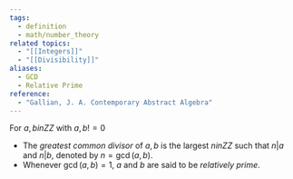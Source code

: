 ```yaml
---
tags:
  - definition
  - math/number_theory
related topics:
  - "[[Integers]]"
  - "[[Divisibility]]"
aliases:
  - GCD
  - Relative Prime
reference:
  - "Gallian, J. A. Contemporary Abstract Algebra"
---
```

For $a,b in ZZ$ with $a,b != 0$
- The _greatest common divisor_ of $a,b$ is the largest $n in ZZ$ such that $n|a$ and $n|b$, denoted by $n=\operatorname{gcd}(a,b)$.
- Whenever $\operatorname{gcd}(a,b)=1$, $a$ and $b$ are said to be _relatively prime_.

